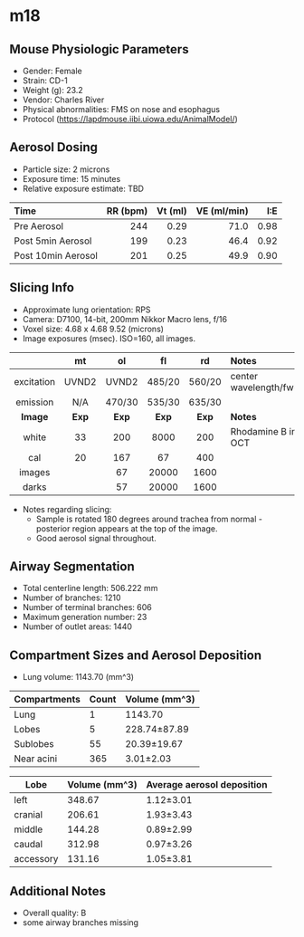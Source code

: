 # m18

## Mouse Physiologic Parameters

  * Gender: Female
  * Strain: CD-1
  * Weight (g): 23.2
  * Vendor: Charles River
  * Physical abnormalities: FMS on nose and esophagus
  * Protocol (https://lapdmouse.iibi.uiowa.edu/AnimalModel/)
  
## Aerosol Dosing

  * Particle size: 2 microns
  * Exposure time: 15 minutes
  * Relative exposure estimate: TBD

  | Time              | RR (bpm) | Vt (ml) | VE (ml/min) | I:E  |
  |:------------------|---------:|--------:|------------:|-----:|
  |Pre Aerosol        |     244  |    0.29 |      71.0   | 0.98 |
  |Post 5min Aerosol  |     199  |    0.23 |      46.4   | 0.92 |
  |Post 10min Aerosol |     201  |    0.25 |      49.9   | 0.90 |
  
## Slicing Info

  * Approximate lung orientation: RPS
  * Camera: D7100, 14-bit, 200mm Nikkor Macro lens, f/16
  * Voxel size: 4.68 x 4.68  9.52 (microns)
  * Image exposures (msec). ISO=160, all images.
  
  |          |   mt   |   ol   |   fl   |   rd   |       Notes           |
  |:--------:|:------:|:------:|:------:|:------:|:----------------------|
  |excitation| UVND2  | UVND2  | 485/20 | 560/20 |center wavelength/fwhm |
  |emission  | N/A    |470/30  | 535/30 | 635/30 |                       |
  |**Image** |**Exp** |**Exp** |**Exp** |**Exp** |    **Notes**          |
  |white     |  33    |  200   |  8000  |  200   |Rhodamine B in OCT     |
  |cal       |  20    |  167   |  67    |  400   |                       |
  |images    |        |  67    |  20000 |  1600  |                       |
  |darks     |        |  57    |  20000 |  1600  |                       |

  * Notes regarding slicing:
    * Sample is rotated 180 degrees around trachea from normal -
      posterior region appears at the top of the image.
    * Good aerosol signal throughout.
    
## Airway Segmentation

  * Total centerline length: 506.222 mm
  * Number of branches: 1210
  * Number of terminal branches: 606
  * Maximum generation number: 23
  * Number of outlet areas: 1440

## Compartment Sizes and Aerosol Deposition

  * Lung volume: 1143.70 (mm^3)

Compartments | Count | Volume (mm^3)
------------ | ----- | -------------
Lung         | 1 | 1143.70
Lobes        | 5 | 228.74±87.89
Sublobes     | 55 | 20.39±19.67
Near acini   | 365 | 3.01±2.03

Lobe      | Volume (mm^3) | Average aerosol deposition
--------- | ------------- | ----------------------
left | 348.67 | 1.12±3.01
cranial | 206.61 | 1.93±3.43
middle | 144.28 | 0.89±2.99
caudal | 312.98 | 0.97±3.26
accessory | 131.16 | 1.05±3.81

## Additional Notes

  * Overall quality: B
  * some airway branches missing
  
